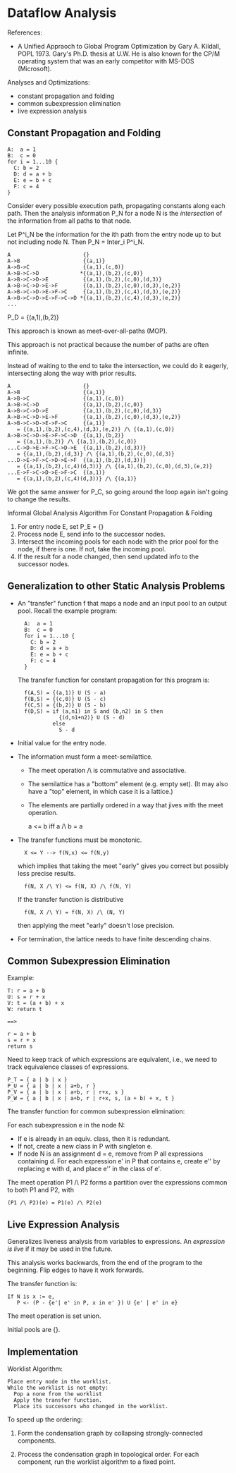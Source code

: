 # Dataflow Analysis

References:

  * A Unified Appraoch to Global Program Optimization
    by Gary A. Kildall, POPL 1973.
    Gary's Ph.D. thesis at U.W.
    He is also known for the CP/M operating system that was an
    early competitor with MS-DOS (Microsoft).

Analyses and Optimizations:

  * constant propagation and folding
  * common subexpression elimination
  * live expression analysis 

## Constant Propagation and Folding

    A:  a = 1
    B:  c = 0
    for i = 1...10 {
      C: b = 2
      D: d = a + b
      E: e = b + c
      F: c = 4
    }

Consider every possible execution path, propagating constants along
each path.  Then the analysis information P_N for a node N is the
*intersection* of the information from all paths to that node.

Let P^i_N be the information for the ith path from the entry node 
up to but not including node N.
Then P_N = Inter_i P^i_N.

    A                       {}
    A->B                    {(a,1)}
    A->B->C                 {(a,1),(c,0)}
    A->B->C->D             *{(a,1),(b,2),(c,0)}
    A->B->C->D->E           {(a,1),(b,2),(c,0),(d,3)}
    A->B->C->D->E->F        {(a,1),(b,2),(c,0),(d,3),(e,2)}
    A->B->C->D->E->F->C     {(a,1),(b,2),(c,4),(d,3),(e,2)}
    A->B->C->D->E->F->C->D *{(a,1),(b,2),(c,4),(d,3),(e,2)}
    ...

P_D = {(a,1),(b,2)}

This approach is known as meet-over-all-paths (MOP).

This approach is not practical because the number of paths are often
infinite.

Instead of waiting to the end to take the intersection, we could do it
eagerly, intersecting along the way with prior results.

    A                       {}
    A->B                    {(a,1)}
    A->B->C                 {(a,1),(c,0)}
    A->B->C->D              {(a,1),(b,2),(c,0)}
    A->B->C->D->E           {(a,1),(b,2),(c,0),(d,3)}
    A->B->C->D->E->F        {(a,1),(b,2),(c,0),(d,3),(e,2)}
    A->B->C->D->E->F->C     {(a,1)}
       = {(a,1),(b,2),(c,4),(d,3),(e,2)} /\ {(a,1),(c,0)}
    A->B->C->D->E->F->C->D  {(a,1),(b,2)}
       = {(a,1),(b,2)} /\ {(a,1),(b,2),(c,0)}
    ...C->D->E->F->C->D->E  {(a,1),(b,2),(d,3))}
       = {(a,1),(b,2),(d,3)} /\ {(a,1),(b,2),(c,0),(d,3)}
    ...D->E->F->C->D->E->F  {(a,1),(b,2),(d,3))}
       = {(a,1),(b,2),(c,4)(d,3))} /\ {(a,1),(b,2),(c,0),(d,3),(e,2)}
    ...E->F->C->D->E->F->C  {(a,1)}
       = {(a,1),(b,2),(c,4)(d,3))} /\ {(a,1)}

We got the same answer for P_C, so going around the loop again isn't
going to change the results.

Informal Global Analysis Algorithm For Constant Propagation & Folding

1. For entry node E, set P_E = {}
2. Process node E, send info to the successor nodes.
3. Intersect the incoming pools for each node with the prior pool
   for the node, if there is one. If not, take the incoming pool.
4. If the result for a node changed, then send updated info to the
   successor nodes.

## Generalization to other Static Analysis Problems

* An "transfer" function f that maps a node and an input pool to an
  output pool. Recall the example program:

        A:  a = 1
        B:  c = 0
        for i = 1...10 {
          C: b = 2
          D: d = a + b
          E: e = b + c
          F: c = 4
        }

  The transfer function for constant propagation for this program is:

        f(A,S) = {(a,1)} U (S - a)
        f(B,S) = {(c,0)} U (S - c)
        f(C,S) = {(b,2)} U (S - b)
        f(D,S) = if (a,n1) in S and (b,n2) in S then
                   {(d,n1+n2)} U (S - d)
                 else
                   S - d

* Initial value for the entry node.

* The information must form a meet-semilattice.

   - The meet operation /\ is commutative and associative.
   - The semilattice has a "bottom" element (e.g. empty set).
     (It may also have a "top" element, in which case it is a lattice.)
   - The elements are partially ordered in a way that
     jives with the meet operation.

        a <= b iff a /\ b = a

* The transfer functions must be monotonic.

        X <= Y --> f(N,x) <= f(N,y)

    which implies that taking the meet "early" gives you correct
    but possibly less precise results.

        f(N, X /\ Y) <= f(N, X) /\ f(N, Y)

    If the transfer function is distributive

        f(N, X /\ Y) = f(N, X) /\ (N, Y)

    then applying the meet "early" doesn't lose precision.

* For termination, the lattice needs to have finite descending chains.

## Common Subexpression Elimination

Example:

    T: r = a + b
    U: s = r + x
    V: t = (a + b) + x
    W: return t

    ==>

    r = a + b
    s = r + x
    return s

Need to keep track of which expressions are equivalent,
i.e., we need to track equivalence classes of expressions.

    P_T = { a | b | x }
    P_U = { a | b | x | a+b, r }
    P_V = { a | b | x | a+b, r | r+x, s }
    P_W = { a | b | x | a+b, r | r+x, s, (a + b) + x, t }

The transfer function for common subexpression elimination:

For each subexpression e in the node N:

   * If e is already in an equiv. class, then it is redundant.
   * If not, create a new class in P with singleton e.
   * If node N is an assignment d = e, remove from P
     all expressions containing d. For each expression e' in P
     that contains e, create e'' by replacing e with d, and place e''
     in the class of e'.

The meet operation P1 /\ P2 forms a partition over the expressions
common to both P1 and P2, with

    (P1 /\ P2)(e) = P1(e) /\ P2(e)

## Live Expression Analysis

Generalizes liveness analysis from variables to expressions.
An *expression is live* if it may be used in the future.

This analysis works backwards, from the end of the program to the
beginning. Flip edges to have it work forwards.

The transfer function is:

    If N is x := e,
       P <- (P - {e'| e' in P, x in e' }) U {e' | e' in e} 

The meet operation is set union.

Initial pools are {}.

## Implementation

Worklist Algorithm:

    Place entry node in the worklist.
    While the worklist is not empty:
      Pop a none from the worklist
      Apply the transfer function.
      Place its successors who changed in the worklist.

To speed up the ordering:

1. Form the condensation graph by collapsing strongly-connected components.

2. Process the condensation graph in topological order.  For each
   component, run the worklist algorithm to a fixed point.


